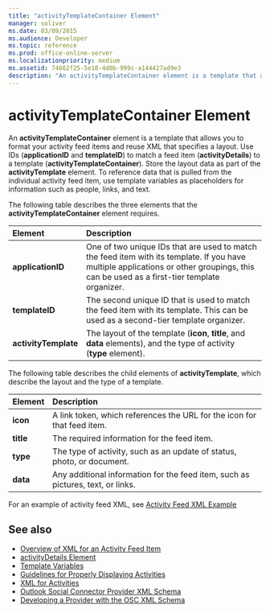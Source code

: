 ```yaml
---
title: "activityTemplateContainer Element"
manager: soliver
ms.date: 03/09/2015
ms.audience: Developer
ms.topic: reference
ms.prod: office-online-server
ms.localizationpriority: medium
ms.assetid: 74662f25-5e18-4d0b-999c-a144427ad9e3
description: "An activityTemplateContainer element is a template that allows you to format your activity feed items and reuse XML that specifies a layout."
---
```


# activityTemplateContainer Element

An **activityTemplateContainer** element is a template that allows you to format your activity feed items and reuse XML that specifies a layout. Use IDs (**applicationID** and **templateID**) to match a feed item (**activityDetails**) to a template (**activityTemplateContainer**). Store the layout data as part of the **activityTemplate** element. To reference data that is pulled from the individual activity feed item, use template variables as placeholders for information such as people, links, and text. 
  
The following table describes the three elements that the **activityTemplateContainer** element requires. 
  
|**Element**|**Description**|
|:-----|:-----|
|**applicationID** <br/> |One of two unique IDs that are used to match the feed item with its template. If you have multiple applications or other groupings, this can be used as a first-tier template organizer. |
|**templateID** <br/> |The second unique ID that is used to match the feed item with its template. This can be used as a second-tier template organizer. |
|**activityTemplate** <br/> |The layout of the template (**icon**, **title**, and **data** elements), and the type of activity (**type** element). |
   
The following table describes the child elements of **activityTemplate**, which describe the layout and the type of a template.
  
|**Element**|**Description**|
|:-----|:-----|
|**icon** <br/> |A link token, which references the URL for the icon for that feed item. |
|**title** <br/> |The required information for the feed item. |
|**type** <br/> |The type of activity, such as an update of status, photo, or document. |
|**data** <br/> |Any additional information for the feed item, such as pictures, text, or links. |
   
For an example of activity feed XML, see [Activity Feed XML Example](activity-feed-xml-example.md)
  
## See also

- [Overview of XML for an Activity Feed Item](overview-of-xml-for-an-activity-feed-item.md)  
- [activityDetails Element](activitydetails-element.md)  
- [Template Variables](template-variables.md)  
- [Guidelines for Properly Displaying Activities](guidelines-for-properly-displaying-activities.md)  
- [XML for Activities](xml-for-activities.md)  
- [Outlook Social Connector Provider XML Schema](outlook-social-connector-provider-xml-schema.md)
- [Developing a Provider with the OSC XML Schema](developing-a-provider-with-the-osc-xml-schema.md)


